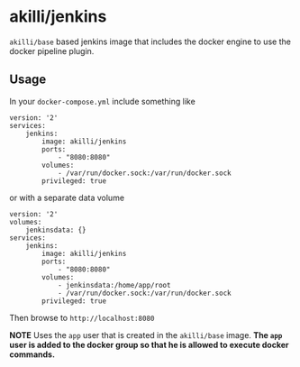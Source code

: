 # akilli/jenkins

`akilli/base` based jenkins image that includes the docker engine to use the docker pipeline plugin.

## Usage

In your `docker-compose.yml` include something like

    version: '2'
    services:
        jenkins:
            image: akilli/jenkins
            ports:
                - "8080:8080"
            volumes:
                - /var/run/docker.sock:/var/run/docker.sock
            privileged: true

or with a separate data volume

    version: '2'
    volumes:
        jenkinsdata: {}
    services:
        jenkins:
            image: akilli/jenkins
            ports:
                - "8080:8080"
            volumes:
                - jenkinsdata:/home/app/root
                - /var/run/docker.sock:/var/run/docker.sock
            privileged: true

Then browse to `http://localhost:8080`

**NOTE**
Uses the `app` user that is created in the `akilli/base` image. 
**The `app` user is added to the docker group so that he is allowed to execute docker commands.** 

